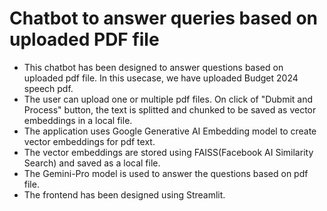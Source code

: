 # Chatbot to answer queries based on uploaded PDF file
- This chatbot has been designed to answer questions based on uploaded pdf file. In this usecase, we have uploaded Budget 2024 speech pdf.
- The user can upload one or multiple pdf files. On click of "Dubmit and Process" button, the text is splitted and chunked to be saved as vector embeddings in a local file.
- The application uses Google Generative AI Embedding model to create vector embeddings for pdf text.
- The vector embeddings are stored using FAISS(Facebook AI Similarity Search) and saved as a local file.
- The Gemini-Pro model is used to answer the questions based on pdf file.
- The frontend has been designed using Streamlit.
